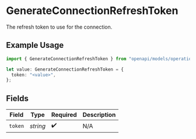 # GenerateConnectionRefreshToken

The refresh token to use for the connection.

## Example Usage

```typescript
import { GenerateConnectionRefreshToken } from "openapi/models/operations";

let value: GenerateConnectionRefreshToken = {
  token: "<value>",
};
```

## Fields

| Field              | Type               | Required           | Description        |
| ------------------ | ------------------ | ------------------ | ------------------ |
| `token`            | *string*           | :heavy_check_mark: | N/A                |